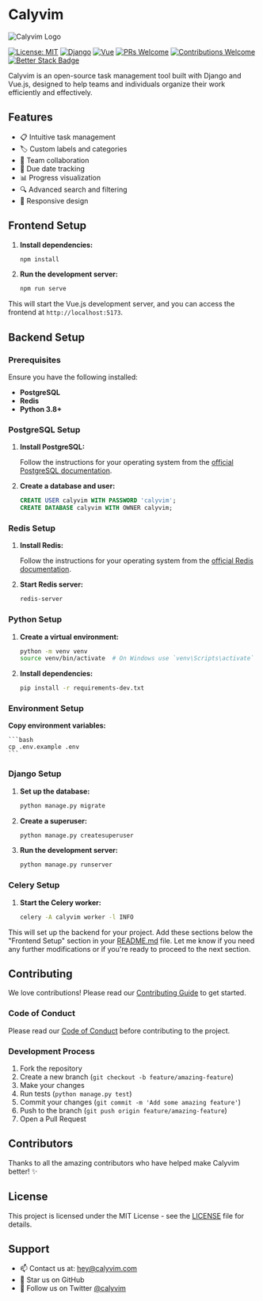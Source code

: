 # Calyvim

![Calyvim Logo](https://calyvim.com/static/home/images/logo.png)

[![License: MIT](https://img.shields.io/badge/License-MIT-yellow.svg)](https://opensource.org/licenses/MIT)
[![Django](https://img.shields.io/badge/Django-5.1+-green.svg)](https://www.djangoproject.com/)
[![Vue](https://img.shields.io/badge/Vue.js-3.0+-blue.svg)](https://vuejs.org/)
[![PRs Welcome](https://img.shields.io/badge/PRs-welcome-brightgreen.svg)](http://makeapullrequest.com)
[![Contributions Welcome](https://img.shields.io/badge/contributions-welcome-brightgreen.svg)](https://github.com/getcaluvim/calyvim/issues)
[![Better Stack Badge](https://uptime.betterstack.com/status-badges/v1/monitor/1pliu.svg)](https://uptime.betterstack.com/?utm_source=status_badge)

Calyvim is an open-source task management tool built with Django and Vue.js, designed to help teams and individuals organize their work efficiently and effectively.

## Features

- 📋 Intuitive task management
- 🏷️ Custom labels and categories
- 👥 Team collaboration
- 📅 Due date tracking
- 📊 Progress visualization
- 🔍 Advanced search and filtering
- 📱 Responsive design

## Frontend Setup

1. **Install dependencies:**

    ```bash
    npm install
    ```

2. **Run the development server:**

    ```bash
    npm run serve
    ```

This will start the Vue.js development server, and you can access the frontend at `http://localhost:5173`.

## Backend Setup

### Prerequisites

Ensure you have the following installed:

- **PostgreSQL**
- **Redis**
- **Python 3.8+**

### PostgreSQL Setup

1. **Install PostgreSQL:**

    Follow the instructions for your operating system from the [official PostgreSQL documentation](https://www.postgresql.org/download/).

2. **Create a database and user:**

    ```sql
    CREATE USER calyvim WITH PASSWORD 'calyvim';
    CREATE DATABASE calyvim WITH OWNER calyvim;
    ```

### Redis Setup

1. **Install Redis:**

    Follow the instructions for your operating system from the [official Redis documentation](https://redis.io/download).

2. **Start Redis server:**

    ```bash
    redis-server
    ```

### Python Setup

1. **Create a virtual environment:**

    ```bash
    python -m venv venv
    source venv/bin/activate  # On Windows use `venv\Scripts\activate`
    ```

2. **Install dependencies:**

    ```bash
    pip install -r requirements-dev.txt
    ```

### Environment Setup
**Copy environment variables:**

    ```bash
    cp .env.example .env
    ```

### Django Setup

1. **Set up the database:**

    ```bash
    python manage.py migrate
    ```

2. **Create a superuser:**

    ```bash
    python manage.py createsuperuser
    ```

3. **Run the development server:**

    ```bash
    python manage.py runserver
    ```

### Celery Setup

1. **Start the Celery worker:**

    ```bash
    celery -A calyvim worker -l INFO
    ```

<!-- 2. **Start the Celery beat scheduler:**

    ```bash
    celery -A calyvim beat -l INFO
    ``` -->

This will set up the backend for your project. Add these sections below the "Frontend Setup" section in your [README.md](http://_vscodecontentref_/1) file. Let me know if you need any further modifications or if you're ready to proceed to the next section.

## Contributing

We love contributions! Please read our [Contributing Guide](CONTRIBUTING.md) to get started.

### Code of Conduct

Please read our [Code of Conduct](CODE_OF_CONDUCT.md) before contributing to the project.

### Development Process

1. Fork the repository
2. Create a new branch (`git checkout -b feature/amazing-feature`)
3. Make your changes
4. Run tests (`python manage.py test`)
5. Commit your changes (`git commit -m 'Add some amazing feature'`)
6. Push to the branch (`git push origin feature/amazing-feature`)
7. Open a Pull Request

## Contributors

Thanks to all the amazing contributors who have helped make Calyvim better! ✨

## License

This project is licensed under the MIT License - see the [LICENSE](LICENSE) file for details.

## Support

- 📫 Contact us at: hey@calyvim.com
- 🌟 Star us on GitHub
- 📢 Follow us on Twitter [@calyvim](https://x.com/calyvim)